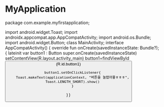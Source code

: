 # MyApplication
package com.example.myfirstapplication;

import android.widget.Toast;
import androidx.appcompat.app.AppCompatActivity;
import android.os.Bundle;
import android.widget.Button;
class MainActivity;
interface AppCompatActivity() {
        override fun onCreate(savedInstanceState: Bundle?); {
        lateinit var button1 : Button
        super.onCreate(savedInstanceState)
        setContentView(R.layout.activity_main)
        button1=findViewById<Button>(R.id.button1)

        button1.setOnClickListener{
        Toast.makeText(applicationContext, "버튼을 눌렸어욯ㅎㅎㅎ",
        Toast.LENGTH_SHORT).show()
        }
  }
}
